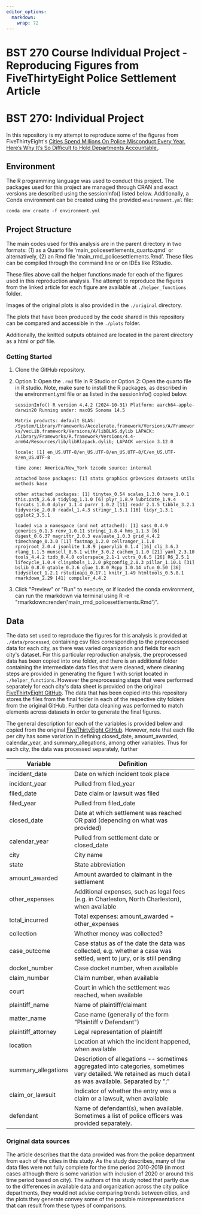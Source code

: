 ```yaml
---
editor_options: 
  markdown: 
    wrap: 72
---
```


# BST 270 Course Individual Project - Reproducing Figures from FiveThirtyEight Police Settlement Article

# BST 270: Individual Project

In this repository is my attempt to reproduce some of the figures from
FiveThirtyEight's [Cities Spend Millions On Police Misconduct Every
Year. Here’s Why It’s So Difficult to Hold Departments
Accountable.](https://fivethirtyeight.com/features/police-misconduct-costs-cities-millions-every-year-but-thats-where-the-accountability-ends/).

## Environment

The R programming language was used to conduct this project. The
packages used for this project are managed through CRAN and exact
versions are described using the sessionInfo() listed below.
Additionally, a Conda environment can be created using the provided
`environment.yml` file:

```{bash}
conda env create -f environment.yml
```

## Project Structure

The main codes used for this analysis are in the parent directory in two
formats: (1) as a Quarto file 'main_policesettlements_quarto.qmd' or
alternatively, (2) an Rmd file 'main_rmd_policesettlements.Rmd'. These
files can be compiled through the command line or on IDEs like RStudio.

These files above call the helper functions made for each of the figures
used in this reproduction analysis. The attempt to reproduce the figures
from the linked article for each figure are available at
`./helper_functions` folder.

Images of the original plots is also provided in the `./original`
directory.

The plots that have been produced by the code shared in this repository
can be compared and accessible in the `./plots` folder.

Additionally, the knitted outputs obtained are located in the parent
directory as a html or pdf file.

### Getting Started

1.  Clone the GitHub repository.

2.  Option 1: Open the `.rmd` file in R Studio or Option 2: Open the
    quarto file in R studio. Note, make sure to install the R packages,
    as described in the environment.yml file or as listed in the
    sessionInfo() copied below.

    `sessionInfo() R version 4.4.2 (2024-10-31) Platform: aarch64-apple-darwin20 Running under: macOS Sonoma 14.5`

    `Matrix products: default BLAS: /System/Library/Frameworks/Accelerate.framework/Versions/A/Frameworks/vecLib.framework/Versions/A/libBLAS.dylib LAPACK: /Library/Frameworks/R.framework/Versions/4.4-arm64/Resources/lib/libRlapack.dylib; LAPACK version 3.12.0`

    `locale: [1] en_US.UTF-8/en_US.UTF-8/en_US.UTF-8/C/en_US.UTF-8/en_US.UTF-8`

    `time zone: America/New_York tzcode source: internal`

    `attached base packages: [1] stats graphics grDevices datasets utils methods base`

    `other attached packages: [1] tinytex_0.54 scales_1.3.0 here_1.0.1 this.path_2.6.0 tidylog_1.1.0 [6] plyr_1.8.9 lubridate_1.9.4 forcats_1.0.0 dplyr_1.1.4 purrr_1.0.2 [11] readr_2.1.5 tibble_3.2.1 tidyverse_2.0.0 readxl_1.4.3 stringr_1.5.1 [16] tidyr_1.3.1 ggplot2_3.5.1`

    `loaded via a namespace (and not attached): [1] sass_0.4.9 generics_0.1.3 renv_1.0.11 stringi_1.8.4 hms_1.1.3 [6] digest_0.6.37 magrittr_2.0.3 evaluate_1.0.3 grid_4.4.2 timechange_0.3.0 [11] fastmap_1.2.0 cellranger_1.1.0 rprojroot_2.0.4 jsonlite_1.8.9 jquerylib_0.1.4 [16] cli_3.6.3 rlang_1.1.5 munsell_0.5.1 withr_3.0.2 cachem_1.1.0 [21] yaml_2.3.10 tools_4.4.2 tzdb_0.4.0 colorspace_2.1-1 vctrs_0.6.5 [26] R6_2.5.1 lifecycle_1.0.4 clisymbols_1.2.0 pkgconfig_2.0.3 pillar_1.10.1 [31] bslib_0.8.0 gtable_0.3.6 glue_1.8.0 Rcpp_1.0.14 xfun_0.50 [36] tidyselect_1.2.1 rstudioapi_0.17.1 knitr_1.49 htmltools_0.5.8.1 rmarkdown_2.29 [41] compiler_4.4.2`

3.  Click "Preview" or "Run" to execute, or if loaded the conda
    environment, can run the rmarkdown via terminal using R -e
    "rmarkdown::render('main_rmd_policesettlements.Rmd')".

## Data

The data set used to reproduce the figures for this analysis is provided
at `./data/processed`, containing csv files corresponding to the
preprocessed data for each city, as there was varied organization and
fields for each city's dataset. For this particular reproduction
analysis, the preprocessed data has been copied into one folder, and
there is an additional folder containing the intermediate data files
that were cleaned, where cleaning steps are provided in generating the
figure 1 with script located in `./helper_functions`. However the
preprocessing steps that were performed separately for each city's data
sheet is provided on the original [FiveThirtyEight
GitHub](https://github.com/fivethirtyeight/police-settlements/). The
data that has been copied into this repository stores the files from the
final folder in each of the respective city folders from the original
GitHub. Further data cleaning was performed to match elements across
datasets in order to generate the final figures.

The general description for each of the variables is provided below and
copied from the original [FiveThirtyEight
GitHub]('https://github.com/fivethirtyeight/police-settlements/blob/main/README.md?plain=1').
However, note that each file per city has some variation in defining
closed_date, amount_awarded, calendar_year, and summary_allegations,
among other variables. Thus for each city, the data was processed
separately, further

| Variable | Definition |
|----|----|
| incident_date | Date on which incident took place |
| incident_year | Pulled from filed_year |
| filed_date | Date claim or lawsuit was filed |
| filed_year | Pulled from filed_date |
| closed_date | Date at which settlement was reached OR paid (depending on what was provided) |
| calendar_year | Pulled from settlement date or closed_date |
| city | City name |
| state | State abbreviation |
| amount_awarded | Amount awarded to claimant in the settlement |
| other_expenses | Additional expenses, such as legal fees (e.g. in Charleston, North Charleston), when available |
| total_incurred | Total expenses: amount_awarded + other_expenses |
| collection | Whether money was collected? |
| case_outcome | Case status as of the date the data was collected, e.g. whether a case was settled, went to jury, or is still pending |
| docket_number | Case docket number, when available |
| claim_number | Claim number, when available |
| court | Court in which the settlement was reached, when available |
| plaintiff_name | Name of plaintiff/claimant |
| matter_name | Case name (generally of the form "Plaintiff v Defendant") |
| plaintiff_attorney | Legal representation of plaintiff |
| location | Location at which the incident happened, when available |
| summary_allegations | Description of allegations -- sometimes aggregated into categories, sometimes very detailed. We retained as much detail as was available. Separated by ";" |
| claim_or_lawsuit | Indicator of whether the entry was a claim or a lawsuit, when available |
| defendant | Name of defendant(s), when available. Sometimes a list of police officers was provided separately. |

### Original data sources

The article describes that the data provided was from the police
department from each of the cities in this study. As the study
describes, many of the data files were not fully complete for the time
period 2010-2019 (in most cases although there is some variation with
inclusion of 2020 or around this time period based on city). The authors
of this study noted that partly due to the differences in available data
and organization across the city police departments, they would not
advise comparing trends between cities, and the plots they generate
convey some of the possible misrepresentations that can result from
these types of comparisons.
